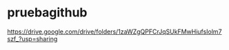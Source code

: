 # pruebagithub
 https://drive.google.com/drive/folders/1zaWZgQPFCrJqSUkFMwHiufsIolm7szf_?usp=sharing
